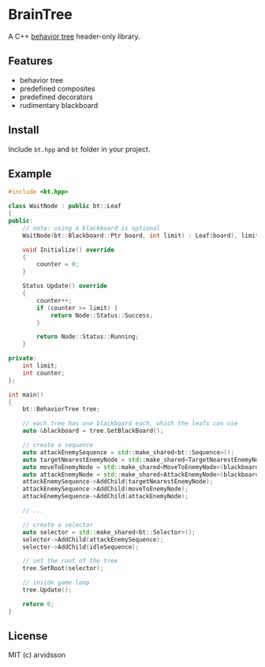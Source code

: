 BrainTree
======

A C++ [behavior tree](http://gamasutra.com/blogs/ChrisSimpson/20140717/221339/Behavior_trees_for_AI_How_they_work.php) header-only library.

Features
--------

* behavior tree
* predefined composites
* predefined decorators
* rudimentary blackboard

Install
-------

Include ```bt.hpp``` and ```bt``` folder in your project.

Example
-------

```c++
#include <bt.hpp>

class WaitNode : public bt::Leaf
{
public:
    // note: using a blackboard is optional
    WaitNode(bt::Blackboard::Ptr board, int limit) : Leaf(board), limit(limit) {}

    void Initialize() override
    {
        counter = 0;
    }

    Status Update() override
    {
        counter++;
        if (counter >= limit) {
            return Node::Status::Success;
        }

        return Node::Status::Running;
    }

private:
    int limit;
    int counter;
};

int main()
{
    bt::BehaviorTree tree;

    // each tree has one blackboard each, which the leafs can use
    auto &blackboard = tree.GetBlackBoard();

    // create a sequence
    auto attackEnemySequence = std::make_shared<bt::Sequence>();
    auto targetNearestEnemyNode = std::make_shared<TargetNearestEnemyNode>(blackboard);
    auto moveToEnemyNode = std::make_shared<MoveToEnemyNode>(blackboard);
    auto attackEnemyNode = std::make_shared<AttackEnemyNode>(blackboard);
    attackEnemySequence->AddChild(targetNearestEnemyNode);
    attackEnemySequence->AddChild(moveToEnemyNode);
    attackEnemySequence->AddChild(attackEnemyNode);

    // ...

    // create a selector
    auto selector = std::make_shared<bt::Selector>();
    selector->AddChild(attackEnemySequence);
    selector->AddChild(idleSequence);

    // set the root of the tree
    tree.SetRoot(selector);

    // inside game loop
    tree.Update();

    return 0;
}
```

License
-------
MIT (c) arvidsson
